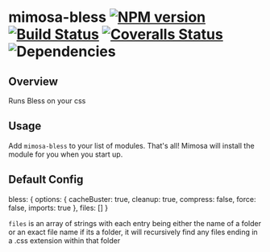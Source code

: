 mimosa-bless [![NPM version][npm-image]][npm-url] [![Build Status][travis-image]][travis-url] [![Coveralls Status][coveralls-image]][coveralls-url] ![Dependencies][dependencies-image]
===========
## Overview

Runs Bless on your css

## Usage

Add `mimosa-bless` to your list of modules.  That's all!  Mimosa will install the module for you when you start up.

## Default Config

  bless: {
    options: {
      cacheBuster: true,
      cleanup: true,
      compress: false,
      force: false,
      imports: true
    },
    files: []
  }

`files` is an array of strings with each entry being either the name of a folder or an exact file name
if its a folder, it will recursively find any files ending in a .css extension within that folder

[npm-url]: https://npmjs.org/package/mimosa-bless
[npm-image]: http://img.shields.io/npm/v/mimosa-bless.svg

[travis-url]: https://travis-ci.org/DarthFubuMVC/mimosa-bless
[travis-image]: https://travis-ci.org/DarthFubuMVC/mimosa-bless.svg

[coveralls-url]: https://coveralls.io/r/DarthFubuMVC/mimosa-bless
[coveralls-image]: https://img.shields.io/coveralls/DarthFubuMVC/mimosa-bless.svg

[dependencies-image]: https://david-dm.org/DarthFubuMVC/mimosa-bless.png
